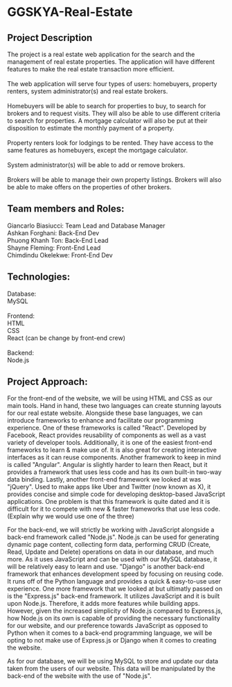 # GGSKYA-Real-Estate

## Project Description
The project is a real estate web application for the search and the management of real estate properties. The application will have different features to make the real estate transaction more efficient.\
\
The web application will serve four types of users: homebuyers, property renters, system administrator(s) and real estate brokers.\
\
Homebuyers will be able to search for properties to buy, to search for brokers and to request visits. They will also be able to use different criteria to search for properties. A mortgage calculator will also be put at their disposition to estimate the monthly payment of a property. \
\
Property renters look for lodgings to be rented. They have access to the same features as homebuyers, except the mortgage calculator. \
\
System administrator(s) will be able to add or remove brokers.\
\
Brokers will be able to manage their own property listings. Brokers will also be able to make offers on the properties of other brokers. 



## Team members and Roles:
Giancarlo Biasiucci: Team Lead and Database Manager \
Ashkan Forghani: Back-End Dev \
Phuong Khanh Ton: Back-End Lead \
Shayne Fleming: Front-End Lead \
Chimdindu Okelekwe: Front-End Dev

## Technologies:

Database:\
MySQL\
\
Frontend:\
HTML\
CSS\
React (can be change by front-end crew)\
\
Backend:\
Node.js


## Project Approach: 
For the front-end of the website, we will be using HTML and CSS as our main tools. Hand in hand, these two languages can create stunning layouts for our real estate website. Alongside these base languages, we can introduce frameworks to enhance and facilitate our programming experience. One of these frameworks is called "React". Developed by Facebook, React provides reusability of components as well as a vast variety of developer tools. Additionally, it is one of the easiest front-end frameworks to learn & make use of. It is also great for creating interactive interfaces as it can reuse components. Another framework to keep in mind is called "Angular". Angular is slightly harder to learn then React, but it provides a framework that uses less code and has its own built-in two-way data binding. Lastly, another front-end framework we looked at was "jQuery". Used to make apps like Uber and Twitter (now known as X), it provides concise and simple code for developing desktop-based JavaScript applications. One problem is that this framework is quite dated and it is difficult for it to compete with new & faster frameworks that use less code. (Explain why we would use one of the three)

For the back-end, we will strictly be working with JavaScript alongside a back-end framework called "Node.js". Node.js can be used for generating dynamic page content, collecting form data, performing CRUD (Create, Read, Update and Delete) operations on data in our database, and much more. As it uses JavaScript and can be used with our MySQL database, it will be relatively easy to learn and use. "Django" is another back-end framework that enhances development speed by focusing on reusing code. It runs off of the Python language and provides a quick & easy-to-use user experience. One more framework that we looked at but ultimatly passed on is the "Express.js" back-end framework. It utilizes JavaScript and it is built upon Node.js. Therefore, it adds more features while building apps. However, given the increased simplicity of Node.js compared to Express.js, how Node.js on its own is capable of providing the necessary functionality for our website, and our preference towards JavaScript as opposed to Python when it comes to a back-end programming language, we will be opting to not make use of Express.js or Django when it comes to creating the website.

As for our database, we will be using MySQL to store and update our data taken from the users of our website. This data will be manipulated by the back-end of the website with the use of "Node.js".




